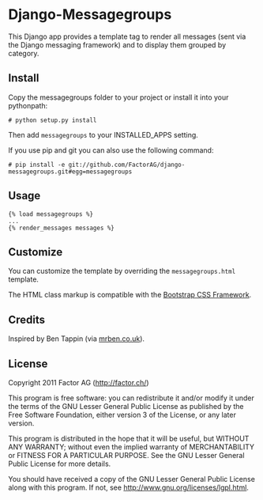 Django-Messagegroups
====================

This Django app provides a template tag to render all messages (sent via the Django messaging
framework) and to display them grouped by category.


Install
-------

Copy the messagegroups folder to your project or install it into your pythonpath:

    # python setup.py install

Then add `messagegroups` to your INSTALLED\_APPS setting.

If you use pip and git you can also use the following command:

    # pip install -e git://github.com/FactorAG/django-messagegroups.git#egg=messagegroups


Usage
-----

    {% load messagegroups %}
    ...
    {% render_messages messages %}


Customize
---------

You can customize the template by overriding the `messagegroups.html` template.

The HTML class markup is compatible with the [Bootstrap CSS Framework](http://twitter.github.com/bootstrap/).


Credits
-------

Inspired by Ben Tappin (via [mrben.co.uk](http://mrben.co.uk/entry/a-nicer-way-of-using-the-Django-messages-framework/)).


License
-------

Copyright 2011 Factor AG (http://factor.ch/)

This program is free software: you can redistribute it and/or modify
it under the terms of the GNU Lesser General Public License as
published by the Free Software Foundation, either version 3 of the
License, or any later version.

This program is distributed in the hope that it will be useful,
but WITHOUT ANY WARRANTY; without even the implied warranty of
MERCHANTABILITY or FITNESS FOR A PARTICULAR PURPOSE.  See the
GNU Lesser General Public License for more details.

You should have received a copy of the GNU Lesser General Public License
along with this program.  If not, see <http://www.gnu.org/licenses/lgpl.html>.
